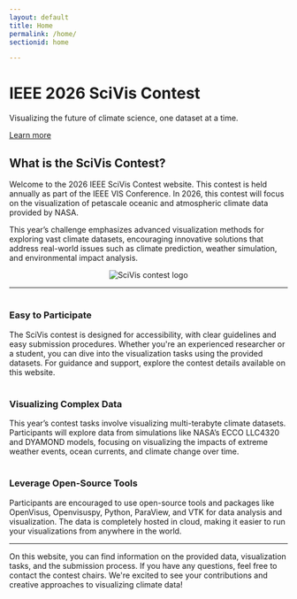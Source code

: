 ```yaml
---
layout: default
title: Home
permalink: /home/
sectionid: home

---
```

<div class="header-container jumbotron">
    <div class="container">
        <h1>IEEE 2026 SciVis Contest</h1>
        <p>Visualizing the future of climate science, one dataset at a time.</p>
        <p><a class="btn btn-primary btn-lg" href="{{ "/home/" | relative_url }}" role="button">Learn more</a></p>
    </div>
</div>

<div class="container">
    <div class="row">
        <div class="col-md-6">
            <h2 class="header-light regular-pad">What is the SciVis Contest?</h2>
            <p class="lead">Welcome to the 2026 IEEE SciVis Contest website. This contest is held annually as part of the IEEE VIS Conference. In 2026, this contest will focus on the visualization of petascale oceanic and atmospheric climate data provided by NASA.</p>
            <p class="lead">This year’s challenge emphasizes advanced visualization methods for exploring vast climate datasets, encouraging innovative solutions that address real-world issues such as climate prediction, weather simulation, and environmental impact analysis.</p>
        </div>
        <div class="col-md-6 text-center">
            <center>
                <img src="{{ "/assets/img/sciviscontest-badge.png" | relative_url }}" alt="SciVis contest logo" class="img-responsive">
            </center>
        </div>
    </div>
    <hr>
    <div class="row">
        <div class="col-sm-4">
            <h1 class="text-center"><i class="fa fa-pencil" aria-hidden="true"></i></h1>
            <h3 class="text-center">Easy to Participate</h3>
            <p>The SciVis contest is designed for accessibility, with clear guidelines and easy submission procedures. Whether you're an experienced researcher or a student, you can dive into the visualization tasks using the provided datasets. For guidance and support, explore the contest details available on this website.</p>
        </div>
        <div class="col-sm-4">
            <h1 class="text-center"><i class="fa fa-cogs" aria-hidden="true"></i></h1>
            <h3 class="text-center">Visualizing Complex Data</h3>
            <p>This year’s contest tasks involve visualizing multi-terabyte climate datasets. Participants will explore data from simulations like NASA’s ECCO LLC4320 and DYAMOND models, focusing on visualizing the impacts of extreme weather events, ocean currents, and climate change over time.</p>
        </div>
        <div class="col-sm-4">
            <h1 class="text-center"><i class="fa fa-code-fork" aria-hidden="true"></i></h1>
            <h3 class="text-center">Leverage Open-Source Tools</h3>
            <p>Participants are encouraged to use open-source tools and packages like OpenVisus, Openvisuspy, Python, ParaView, and VTK for data analysis and visualization. The data is completely hosted in cloud, making it easier to run your visualizations from anywhere in the world.</p>
        </div>
    </div>
    <hr>
    <div class="row">
        <div class="col-md-12">
            <p class="lead">On this website, you can find information on the provided data, visualization tasks, and the submission process. If you have any questions, feel free to contact the contest chairs. We're excited to see your contributions and creative approaches to visualizing climate data!</p>
        </div>
    </div>
</div>
